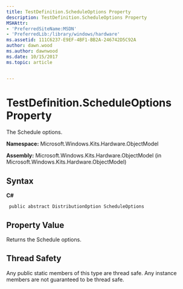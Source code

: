 ```yaml
---
title: TestDefinition.ScheduleOptions Property
description: TestDefinition.ScheduleOptions Property
MSHAttr:
- 'PreferredSiteName:MSDN'
- 'PreferredLib:/library/windows/hardware'
ms.assetid: 111C6237-E9EF-4BF1-BB2A-246742D5C92A
author: dawn.wood
ms.author: dawnwood
ms.date: 10/15/2017
ms.topic: article


---
```


# TestDefinition.ScheduleOptions Property


The Schedule options.

**Namespace:** Microsoft.Windows.Kits.Hardware.ObjectModel

**Assembly:** Microsoft.Windows.Kits.Hardware.ObjectModel (in Microsoft.Windows.Kits.Hardware.ObjectModel)

## <span id="Syntax"></span><span id="syntax"></span><span id="SYNTAX"></span>Syntax


**C#**

` public abstract DistributionOption ScheduleOptions`

## <span id="Property_Value"></span><span id="property_value"></span><span id="PROPERTY_VALUE"></span>Property Value


Returns the Schedule options.

## <span id="Thread_Safety"></span><span id="thread_safety"></span><span id="THREAD_SAFETY"></span>Thread Safety


Any public static members of this type are thread safe. Any instance members are not guaranteed to be thread safe.

 

 






